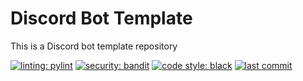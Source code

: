 # Discord Bot Template

This is a Discord bot template repository

[![linting: pylint](https://img.shields.io/badge/linting-pylint-yellowgreen)](https://github.com/PyCQA/pylint)
[![security: bandit](https://img.shields.io/badge/security-bandit-yellow.svg)](https://github.com/PyCQA/bandit)
[![code style: black](https://img.shields.io/badge/code%20style-black-000000.svg)](https://github.com/psf/black)
[![last commit](https://img.shields.io/github/last-commit/w00dc/discord_bot_template)](https://github.com/w00dc/discord_bot_template/commits/main)
